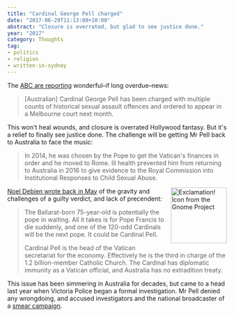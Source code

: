```yaml
---
title: "Cardinal George Pell charged"
date: "2017-06-29T11:13:00+10:00"
abstract: "Closure is overrated, but glad to see justice done."
year: "2017"
category: Thoughts
tag:
- politics
- religion
- written-in-sydney
---
```

The [ABC are reporting] wonderful–if long overdue–news:

> [Australian] Cardinal George Pell has been charged with multiple counts of historical sexual assault offences and ordered to appear in a Melbourne court next month.

This won't heal wounds, and closure is overrated Hollywood fantasy. But it's a relief to finally see justice done. The challenge will be getting Mr Pell back to Australia to face the music:

> In 2014, he was chosen by the Pope to get the Vatican's finances in order and he moved to Rome. Ill health prevented him from returning to Australia in 2016 to give evidence to the Royal Commission into Institutional Responses to Child Sexual Abuse.

<p><img src="https://rubenerd.com/files/stock/gnome-empathy.svg" alt="Exclamation! Icon from the Gnome Project" style="float:right; margin:0 0 1em 1em; width:128px; height:128px;" /></p> 

[Noel Debien wrote back in May] of the gravity and challenges of a guilty verdict, and lack of precendent:

> The Ballarat-born 75-year-old is potentially the pope in waiting. All it takes is for Pope Francis to die suddenly, and one of the 120-odd Cardinals will be the next pope. It could be Cardinal Pell.
> 
> Cardinal Pell is the head of the Vatican secretariat for the economy. Effectively he is the third in charge of the 1.2 billion-member Catholic Church. The Cardinal has diplomatic immunity as a Vatican official, and Australia has no extradition treaty.

This issue has been simmering in Australia for decades, but came to a head last year when Victoria Police began a formal investigation. Mr Pell denied any wrongdoing, and accused investigators and the national broadcaster of a [smear campaign].

[ABC are reporting]: http://www.abc.net.au/news/2017-06-29/cardinal-george-pell-charged-sexual-assault-offences/8547668
[smear campaign]: https://www.theguardian.com/australia-news/2016/jul/27/cardinal-george-pell-calls-child-abuse-allegations-a-smear-campaign
[Noel Debien wrote back in May]: http://www.abc.net.au/news/2017-05-31/george-pell-if-police-charge-thearchishop-were-in-new-territory/8565204

